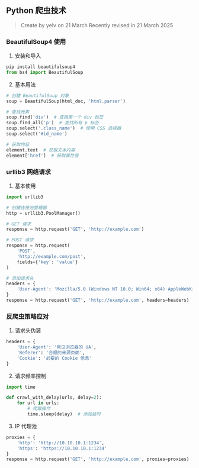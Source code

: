 ## Python 爬虫技术

> Create by yelv on 21 March Recently revised in 21 March 2025

### BeautifulSoup4 使用

1. 安装和导入

```python
pip install beautifulsoup4
from bs4 import BeautifulSoup
```

2. 基本用法

```python
# 创建 BeautifulSoup 对象
soup = BeautifulSoup(html_doc, 'html.parser')

# 查找元素
soup.find('div')  # 查找第一个 div 标签
soup.find_all('p')  # 查找所有 p 标签
soup.select('.class_name')  # 使用 CSS 选择器
soup.select('#id_name')

# 获取内容
element.text  # 获取文本内容
element['href']  # 获取属性值
```

### urllib3 网络请求

1. 基本使用

```python
import urllib3

# 创建连接池管理器
http = urllib3.PoolManager()

# GET 请求
response = http.request('GET', 'http://example.com')

# POST 请求
response = http.request(
    'POST',
    'http://example.com/post',
    fields={'key': 'value'}
)

# 添加请求头
headers = {
    'User-Agent': 'Mozilla/5.0 (Windows NT 10.0; Win64; x64) AppleWebKit/537.36'
}
response = http.request('GET', 'http://example.com', headers=headers)
```

### 反爬虫策略应对

1. 请求头伪装

```python
headers = {
    'User-Agent': '常见浏览器的 UA',
    'Referer': '合理的来源页面',
    'Cookie': '必要的 Cookie 信息'
}
```

2. 请求频率控制

```python
import time

def crawl_with_delay(urls, delay=2):
    for url in urls:
        # 爬取操作
        time.sleep(delay)  # 添加延时
```

3. IP 代理池

```python
proxies = {
    'http': 'http://10.10.10.1:1234',
    'https': 'https://10.10.10.1:1234'
}
response = http.request('GET', 'http://example.com', proxies=proxies)
```
